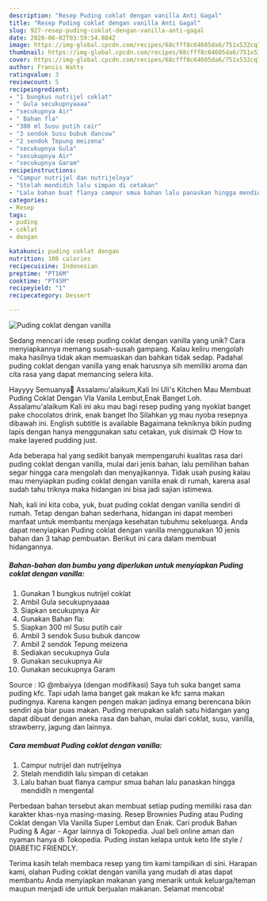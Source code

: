 ```yaml
---
description: "Resep Puding coklat dengan vanilla Anti Gagal"
title: "Resep Puding coklat dengan vanilla Anti Gagal"
slug: 927-resep-puding-coklat-dengan-vanilla-anti-gagal
date: 2020-06-02T03:59:54.884Z
image: https://img-global.cpcdn.com/recipes/68cfff8c64605da6/751x532cq70/puding-coklat-dengan-vanilla-foto-resep-utama.jpg
thumbnail: https://img-global.cpcdn.com/recipes/68cfff8c64605da6/751x532cq70/puding-coklat-dengan-vanilla-foto-resep-utama.jpg
cover: https://img-global.cpcdn.com/recipes/68cfff8c64605da6/751x532cq70/puding-coklat-dengan-vanilla-foto-resep-utama.jpg
author: Francis Watts
ratingvalue: 3
reviewcount: 5
recipeingredient:
- "1 bungkus nutrijel coklat"
- " Gula secukupnyaaaa"
- "secukupnya Air"
- " Bahan fla"
- "300 ml Susu putih cair"
- "3 sendok Susu bubuk dancow"
- "2 sendok Tepung meizena"
- "secukupnya Gula"
- "secukupnya Air"
- "secukupnya Garam"
recipeinstructions:
- "Campur nutrijel dan nutrijelnya"
- "Stelah mendidih lalu simpan di cetakan"
- "Lalu bahan buat flanya campur smua bahan lalu panaskan hingga mendidih n mengental"
categories:
- Resep
tags:
- puding
- coklat
- dengan

katakunci: puding coklat dengan 
nutrition: 108 calories
recipecuisine: Indonesian
preptime: "PT16M"
cooktime: "PT45M"
recipeyield: "1"
recipecategory: Dessert

---
```



![Puding coklat dengan vanilla](https://img-global.cpcdn.com/recipes/68cfff8c64605da6/751x532cq70/puding-coklat-dengan-vanilla-foto-resep-utama.jpg)

Sedang mencari ide resep puding coklat dengan vanilla yang unik? Cara menyiapkannya memang susah-susah gampang. Kalau keliru mengolah maka hasilnya tidak akan memuaskan dan bahkan tidak sedap. Padahal puding coklat dengan vanilla yang enak harusnya sih memiliki aroma dan cita rasa yang dapat memancing selera kita.

Hayyyy Semuanya🤗 Assalamu&#39;alaikum,Kali Ini Uli&#39;s Kitchen Mau Membuat Puding Coklat Dengan Vla Vanila Lembut,Enak Banget Loh. Assalamu&#39;alaikum Kali ini aku mau bagi resep puding yang nyoklat banget pake chocolatos drink, enak banget lho Silahkan yg mau nyoba resepnya dibawah ini. English subtitle is available Bagaimana tekniknya bikin puding lapis dengan hanya menggunakan satu cetakan, yuk disimak 😊 How to make layered pudding just.

Ada beberapa hal yang sedikit banyak mempengaruhi kualitas rasa dari puding coklat dengan vanilla, mulai dari jenis bahan, lalu pemilihan bahan segar hingga cara mengolah dan menyajikannya. Tidak usah pusing kalau mau menyiapkan puding coklat dengan vanilla enak di rumah, karena asal sudah tahu triknya maka hidangan ini bisa jadi sajian istimewa.


Nah, kali ini kita coba, yuk, buat puding coklat dengan vanilla sendiri di rumah. Tetap dengan bahan sederhana, hidangan ini dapat memberi manfaat untuk membantu menjaga kesehatan tubuhmu sekeluarga. Anda dapat menyiapkan Puding coklat dengan vanilla menggunakan 10 jenis bahan dan 3 tahap pembuatan. Berikut ini cara dalam membuat hidangannya.

<!--inarticleads1-->

##### Bahan-bahan dan bumbu yang diperlukan untuk menyiapkan Puding coklat dengan vanilla:

1. Gunakan 1 bungkus nutrijel coklat
1. Ambil  Gula secukupnyaaaa
1. Siapkan secukupnya Air
1. Gunakan  Bahan fla:
1. Siapkan 300 ml Susu putih cair
1. Ambil 3 sendok Susu bubuk dancow
1. Ambil 2 sendok Tepung meizena
1. Sediakan secukupnya Gula
1. Gunakan secukupnya Air
1. Gunakan secukupnya Garam


Source : IG @mbaiyya (dengan modifikasi) Saya tuh suka banget sama puding kfc. Tapi udah lama banget gak makan ke kfc sama makan pudingnya. Karena kangen pengen makan jadinya emang berencana bikin sendiri aja biar puas makan. Puding merupakan salah satu hidangan yang dapat dibuat dengan aneka rasa dan bahan, mulai dari coklat, susu, vanilla, strawberry, jagung dan lainnya. 

<!--inarticleads2-->

##### Cara membuat Puding coklat dengan vanilla:

1. Campur nutrijel dan nutrijelnya
1. Stelah mendidih lalu simpan di cetakan
1. Lalu bahan buat flanya campur smua bahan lalu panaskan hingga mendidih n mengental


Perbedaan bahan tersebut akan membuat setiap puding memiliki rasa dan karakter khas-nya masing-masing. Resep Brownies Puding atau Puding Coklat dengan Vla Vanilla Super Lembut dan Enak. Cari produk Bahan Puding &amp; Agar - Agar lainnya di Tokopedia. Jual beli online aman dan nyaman hanya di Tokopedia. Puding instan kelapa untuk keto life style / DIABETIC FRIENDLY. 

Terima kasih telah membaca resep yang tim kami tampilkan di sini. Harapan kami, olahan Puding coklat dengan vanilla yang mudah di atas dapat membantu Anda menyiapkan makanan yang menarik untuk keluarga/teman maupun menjadi ide untuk berjualan makanan. Selamat mencoba!
